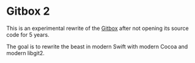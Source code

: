 # Gitbox 2

This is an experimental rewrite of the [Gitbox](http://gitboxapp.com) after not opening its
source code for 5 years.

The goal is to rewrite the beast in modern Swift with modern Cocoa and modern libgit2.
